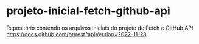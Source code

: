 # projeto-inicial-fetch-github-api
Repositório contendo os arquivos iniciais do projeto de Fetch e GitHub API
https://docs.github.com/pt/rest?apiVersion=2022-11-28